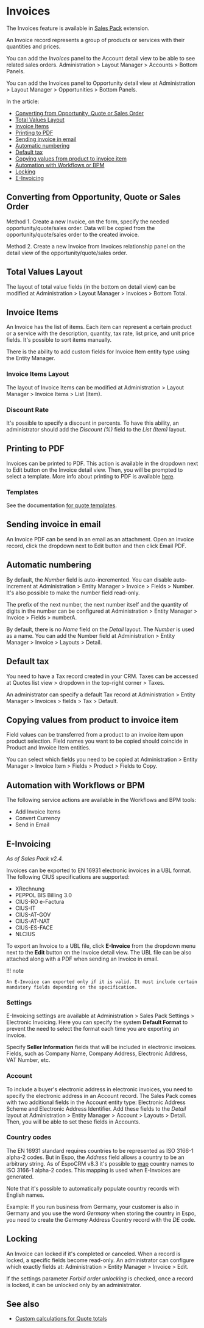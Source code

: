 # Invoices

The Invoices feature is available in [Sales Pack](https://www.espocrm.com/extensions/sales-pack/) extension.

An Invoice record represents a group of products or services with their quantities and prices.

You can add the *Invoices* panel to the Account detail view to be able to see related sales orders. Administration > Layout Manager > Accounts > Bottom Panels.

You can add the Invoices panel to Opportunity detail view at Administration > Layout Manager > Opportunities > Bottom Panels.

In the article:

* [Converting from Opportunity, Quote or Sales Order](#converting-from-opportunity-quote-or-sales-order)
* [Total Values Layout](#total-values-layout)
* [Invoice Items](#invoice-items)
* [Printing to PDF](#printing-to-pdf)
* [Sending invoice in email](#sending-invoice-in-email)
* [Automatic numbering](#automatic-numbering)
* [Default tax](#default-tax)
* [Copying values from product to invoice item](#copying-values-from-product-to-invoice-item)
* [Automation with Workflows or BPM](#automation-with-workflows-or-bpm)
* [Locking](#locking)
* [E-Invoicing](#e-invoicing)

## Converting from Opportunity, Quote or Sales Order

Method 1. Create a new Invoice, on the form, specify the needed opportunity/quote/sales order. Data will be copied from the opportunity/quote/sales order to the created invoice.

Method 2. Create a new Invoice from Invoices relationship panel on the detail view of the opportunity/quote/sales order.

## Total Values Layout

The layout of total value fields (in the bottom on detail view) can be modified at Administration > Layout Manager > Invoices > Bottom Total.

## Invoice Items

An Invoice has the list of items. Each item can represent a certain product or a service with the description, quantity, tax rate, list price, and unit price fields. It's possible to sort items manually.

There is the ability to add custom fields for Invoice Item entity type using the Entity Manager.

### Invoice Items Layout

The layout of Invoice Items can be modified at Administration > Layout Manager > Invoice Items > List (Item).

### Discount Rate

It's possible to specify a discount in percents. To have this ability, an administrator should add the *Discount (%)* field to the *List (Item)* layout.

## Printing to PDF

Invoices can be printed to PDF. This action is available in the dropdown next to Edit button on the Invoice detail view. Then, you will be prompted to select a template. More info about printing to PDF is available [here](printing-to-pdf.md).

### Templates

See the documentation [for quote templates](quotes.md#templates).

## Sending invoice in email

An Invoice PDF can be send in an email as an attachment. Open an invoice record, click the dropdown next to Edit button and then click Email PDF.

## Automatic numbering

By default, the *Number* field is auto-incremented. You can disable auto-increment at Administration > Entity Manager > Invoice > Fields > Number. It's also possible to make the number field read-only.

The prefix of the next number, the next number itself and the quantity of digits in the number can be configured at Administration > Entity Manager > Invoice > Fields > numberA.

By default, there is no *Name* field on the *Detail* layout. The *Number* is used as a name. You can add the Number field at Administration > Entity Manager > Invoice > Layouts > Detail.

## Default tax

You need to have a Tax record created in your CRM. Taxes can be accessed at Quotes list view > dropdown in the top-right corner > Taxes.

An administrator can specify a default Tax record at Administration > Entity Manager > Invoices > fields > Tax > Default.

## Copying values from product to invoice item

Field values can be transferred from a product to an invoice item upon product selection. Field names you want to be copied should coincide in Product and Invoice Item entities.

You can select which fields you need to be copied at Administration > Entity Manager > Invoice Item > Fields > Product > Fields to Copy.

## Automation with Workflows or BPM

The following service actions are available in the Workflows and BPM tools:

* Add Invoice Items
* Convert Currency
* Send in Email

## E-Invoicing

*As of Sales Pack v2.4.*

Invoices can be exported to EN 16931 electronic invoices in a UBL format. The following CIUS specifications are supported:

* XRechnung
* PEPPOL BIS Billing 3.0
* CIUS-RO e-Factura
* CIUS-IT
* CIUS-AT-GOV
* CIUS-AT-NAT
* CIUS-ES-FACE
* NLCIUS

To export an Invoice to a UBL file, click **E-Invoice** from the dropdown menu next to the **Edit** button on the Invoice detail view. The UBL file can be also attached along with a PDF when sending an Invoice in email.

!!! note

    An E-Invoice can exported only if it is valid. It must include certain mandatory fields depending on the specification.

### Settings

E-Invoicing settings are available at Administration > Sales Pack Settings > Electronic Invoicing. Here you can specify the system **Default Format** to prevent the need to select the format each time you are exporting an invoice.

Specify **Seller Information** fields that will be included in electronic invoices. Fields, such as Company Name, Company Address, Electronic Address, VAT Number, etc.

### Account

To include a buyer's electronic address in electronic invoices, you need to specify the electronic address in an Account record. The Sales Pack comes with two additional fields in the Account entity type: Electronic Address Scheme and Electronic Address Identifier. Add these fields to the *Detail* layout at Administration > Entity Manager > Account > Layouts > Detail. Then, you will be able to set these fields in Accounts.

### Country codes

The EN 16931 standard requires countries to be represented as ISO 3166-1 alpha-2 codes. But in Espo, the *Address* field allows a country to be an arbitrary string. As of EspoCRM v8.3 it's possible to [map](../administration/addresses.md) country names to ISO 3166-1 alpha-2 codes. This mapping is used when E-Invoices are generated.

Note that it's possible to automatically populate country records with English names.

Example: If you run business from Germany, your customer is also in Germany and you use the word *Germany* when storing the country in Espo, you need to create the *Germany* Address Country record with the *DE* code.

## Locking

An Invoice can locked if it's completed or canceled. When a record is locked, a specific fields become read-only. An administrator can configure which exactly fields at: Administration > Entity Manager > Invoice > Edit.

If the settings parameter *Forbid order unlocking* is checked, once a record is locked, it can be unlocked only by an administrator.

## See also

* [Custom calculations for Quote totals](../development/quote-custom-calculations.md)

